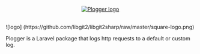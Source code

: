 <p align="center">
  <a href="https://github.com/mayorcoded/plogger"><img src="" alt="Plogger logo"/>
  </a>
  <br /><br />
</p>
![logo] (https://github.com/libgit2/libgit2sharp/raw/master/square-logo.png)

Plogger is a Laravel package that logs http requests to a default or custom log.
